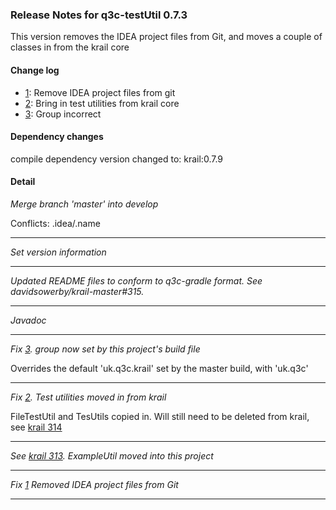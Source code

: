### Release Notes for q3c-testUtil 0.7.3

This version removes the IDEA project files from Git, and moves a couple of classes in from the krail core

#### Change log

-   [1](https://github.com/davidsowerby/q3c-testUtil/issues/1): Remove IDEA project files from git
-   [2](https://github.com/davidsowerby/q3c-testUtil/issues/2): Bring in test utilities from krail core
-   [3](https://github.com/davidsowerby/q3c-testUtil/issues/3): Group incorrect


#### Dependency changes

   compile dependency version changed to: krail:0.7.9

#### Detail

*Merge branch 'master' into develop*

Conflicts:
	.idea/.name


---
*Set version information*


---
*Updated README files to conform to q3c-gradle format.  See davidsowerby/krail-master#315.*


---
*Javadoc*


---
*Fix [3](https://github.com/davidsowerby/q3c-testUtil/issues/3). group now set by this project's build file*

Overrides the default 'uk.q3c.krail' set by the master build, with 'uk.q3c'


---
*Fix [2](https://github.com/davidsowerby/q3c-testUtil/issues/2). Test utilities moved in from krail*

FileTestUtil and TesUtils copied in.  Will still need to be deleted from krail, see [krail 314](https://github.com/davidsowerby/krail/issues/314)


---
*See [krail 313](https://github.com/davidsowerby/krail/issues/313).  ExampleUtil moved into this project*


---
*Fix [1](https://github.com/davidsowerby/q3c-testUtil/issues/1) Removed IDEA project files from Git*


---
